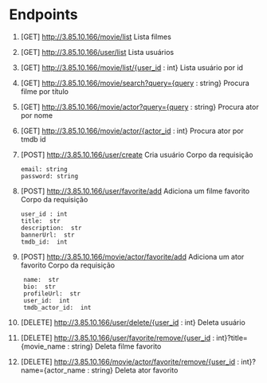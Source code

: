 # Endpoints

 1. [GET] http://3.85.10.166/movie/list
Lista filmes
 2. [GET] http://3.85.10.166/user/list
 Lista usuários
 3. [GET] http://3.85.10.166/movie/list/{user_id : int}
 Lista usuário por id
 4. [GET] http://3.85.10.166/movie/search?query={query : string}
Procura filme por título
5. [GET] http://3.85.10.166/movie/actor?query={query : string}
Procura ator por nome
6. [GET] http://3.85.10.166/movie/actor/{actor_id : int}
Procura ator por tmdb id
7. [POST] http://3.85.10.166/user/create
Cria usuário
Corpo da requisição

    ```
    email: string
    password: string
    ```
8. [POST] http://3.85.10.166/user/favorite/add
Adiciona um filme favorito
Corpo da requisição
	```
	user_id : int
	title:  str
	description:  str
	bannerUrl:  str
	tmdb_id:  int
	```
9. [POST] http://3.85.10.166/movie/actor/favorite/add
Adiciona um ator favorito
Corpo da requisição
```
	name:  str
	bio:  str
	profileUrl:  str
	user_id:  int
	tmdb_actor_id:  int
```
10. [DELETE] http://3.85.10.166/user/delete/{user_id : int}
Deleta usuário

11. [DELETE] http://3.85.10.166/user/favorite/remove/{user_id : int}?title={movie_name : string}
Deleta filme favorito

12. [DELETE] http://3.85.10.166/movie/actor/favorite/remove/{user_id : int}?name={actor_name : string}
Deleta ator favorito
